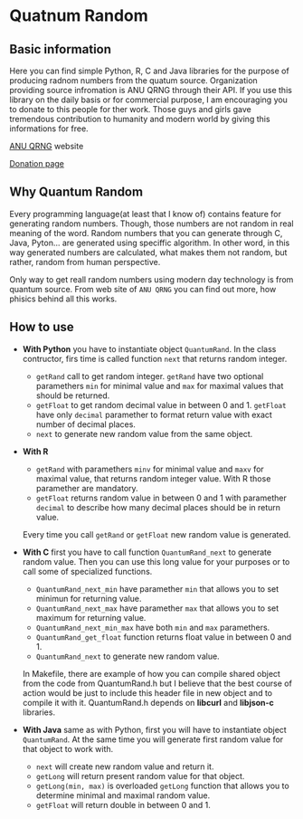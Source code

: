 # Quatnum Random

## Basic information
Here you can find simple Python, R, C and Java  libraries for the purpose of producing radnom numbers from the quatum source. Organization providing source infromation is ANU QRNG through their API. If you use this library on the daily basis or for commercial purpose, I am encouraging you to donate to this people for ther work. Those guys and girls gave tremendous contribution to humanity and modern world by giving this informations for free.

[ANU QRNG](https://qrng.anu.edu.au/) website

[Donation page](https://engage.anu.edu.au/giving/give-now?id=bc08b83a-e103-4038-b394-8d07347084d2)

## Why Quantum Random
Every programming language(at least that I know of) contains feature for generating random numbers. Though, those numbers are not random in real meaning of the word. Random numbers that you can generate through C, Java, Pyton... are generated using speciffic algorithm. In other word, in this way generated numbers are calculated, what makes them not random, but rather, random from human perspective.

Only way to get reall random numbers using modern day technology is from quantum source. From web site of `ANU QRNG` you can find out more, how phisics behind all this works.

## How to use
+ **With Python** you have to instantiate object `QuantumRand`. In the class contructor, firs time is called function `next` that returns random integer. 

    + `getRand` call to get random integer. `getRand` have two optional paramethers `min` for minimal value and `max` for maximal values that should be returned.  
    + `getFloat` to get random decimal value in between 0 and 1. `getFloat` have only `decimal` paramether to format return value with exact number of decimal places.
    + `next` to generate new random value from the same object.

+ **With R**
    + `getRand` with paramethers `minv` for minimal value and `maxv` for maximal value, that returns random integer value. With R those paramether are mandatory.
    + `getFloat` returns random value in between 0 and 1 with paramether `decimal` to describe how many decimal places should be in return value.
    
    Every time you call `getRand` or `getFloat` new random value is generated.

+ **With C** first you have to call function `QuantumRand_next` to generate random value. Then you can use this long value for your purposes or to call some of specialized functions. 
    + `QuantumRand_next_min` have paramether `min` that allows you to set minimun for returning value. 
    + `QuantumRand_next_max` have paramether `max` that allows you to set maximum for returning value. 
    + `QuantumRand_next_min_max` have both `min` and `max` paramethers.
    + `QuantumRand_get_float` function returns float value in between 0 and 1.
    + `QuantumRand_next` to generate new random value.

    In Makefile, there are example of how you can compile shared object from the code from  QuantumRand.h but I believe that the best course of action would be just to include this header file in new object and to compile it with it.
    QuantumRand.h depends on **libcurl** and **libjson-c** libraries.

+ **With Java** same as with Python, first you will have to instantiate object `QuantumRand`. At the same time you will generate first random value for that object to work with.
    + `next` will create new random value and return it.
    + `getLong` will return present random value for that object.
    + `getLong(min, max)` is overloaded `getLong` function that allows you to determine minimal and maximal random value.
    + `getFloat` will return double in between 0 and 1.
